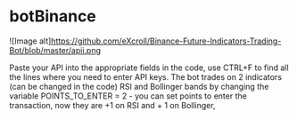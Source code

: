 # botBinance

![Image alt]https://github.com/eXcroll/Binance-Future-Indicators-Trading-Bot/blob/master/apii.png

Paste your API into the appropriate fields in the code, use CTRL+F to find all the lines where you need to enter API keys. The bot trades on 2 indicators (can be changed in the code) RSI and Bollinger bands by changing the variable POINTS_TO_ENTER = 2 - you can set points to enter the transaction, now they are +1 on RSI and + 1 on Bollinger,
